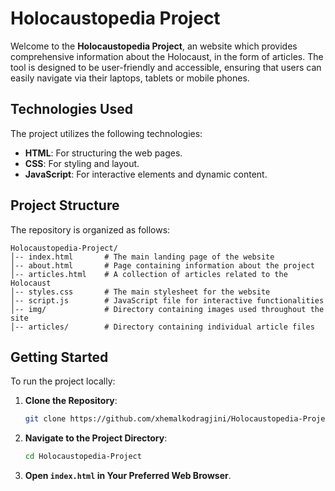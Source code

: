 # Holocaustopedia Project

Welcome to the **Holocaustopedia Project**, an website which provides comprehensive information about the Holocaust, in the form of articles. The tool is designed to be user-friendly and accessible, ensuring that users can easily navigate via their laptops, tablets or mobile phones.


## Technologies Used

The project utilizes the following technologies:

- **HTML**: For structuring the web pages.
- **CSS**: For styling and layout.
- **JavaScript**: For interactive elements and dynamic content.

## Project Structure

The repository is organized as follows:

```
Holocaustopedia-Project/
│-- index.html       # The main landing page of the website
│-- about.html       # Page containing information about the project
│-- articles.html    # A collection of articles related to the Holocaust
│-- styles.css       # The main stylesheet for the website
│-- script.js        # JavaScript file for interactive functionalities
│-- img/             # Directory containing images used throughout the site
│-- articles/        # Directory containing individual article files
```

## Getting Started

To run the project locally:

1. **Clone the Repository**:
   ```bash
   git clone https://github.com/xhemalkodragjini/Holocaustopedia-Project.git
   ```

2. **Navigate to the Project Directory**:
   ```bash
   cd Holocaustopedia-Project
   ```

3. **Open `index.html` in Your Preferred Web Browser**.
